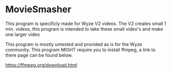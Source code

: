 # MovieSmasher
This program is specificly made for Wyze V2 videos. The V2 creates small 1 min. videos, this program is intended to take these small video's and make one larger video

This program is mostly untested and provided as is for the Wyze community. This program MIGHT require you to install ffmpeg, a link to there page can be found below.

https://ffmpeg.org/download.html

